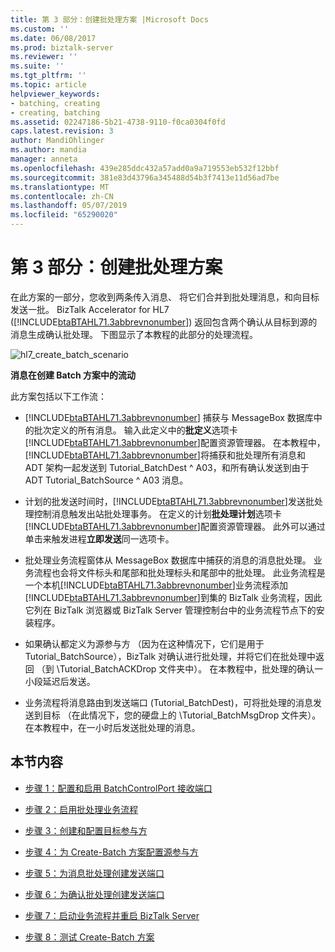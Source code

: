 ```yaml
---
title: 第 3 部分：创建批处理方案 |Microsoft Docs
ms.custom: ''
ms.date: 06/08/2017
ms.prod: biztalk-server
ms.reviewer: ''
ms.suite: ''
ms.tgt_pltfrm: ''
ms.topic: article
helpviewer_keywords:
- batching, creating
- creating, batching
ms.assetid: 02247186-5b21-4738-9110-f0ca0304f0fd
caps.latest.revision: 3
author: MandiOhlinger
ms.author: mandia
manager: anneta
ms.openlocfilehash: 439e285ddc432a57add0a9a719553eb532f12bbf
ms.sourcegitcommit: 381e83d43796a345488d54b3f7413e11d56ad7be
ms.translationtype: MT
ms.contentlocale: zh-CN
ms.lasthandoff: 05/07/2019
ms.locfileid: "65290020"
---
```

# <a name="part-3-create-batch-scenario"></a>第 3 部分：创建批处理方案
在此方案的一部分，您收到两条传入消息、 将它们合并到批处理消息，和向目标发送一批。 BizTalk Accelerator for HL7 ([!INCLUDE[btaBTAHL71.3abbrevnonumber](../../includes/btabtahl71-3abbrevnonumber-md.md)]) 返回包含两个确认从目标到源的消息生成确认批处理。 下图显示了本教程的此部分的处理流程。  
  
 ![](../../adapters-and-accelerators/accelerator-hl7/media/hl7-create-batch-scenario.gif "hl7_create_batch_scenario")  
  
 **消息在创建 Batch 方案中的流动**  
  
 此方案包括以下工作流：  
  
- [!INCLUDE[btaBTAHL71.3abbrevnonumber](../../includes/btabtahl71-3abbrevnonumber-md.md)] 捕获与 MessageBox 数据库中的批次定义的所有消息。 输入此定义中的**批定义**选项卡[!INCLUDE[btaBTAHL71.3abbrevnonumber](../../includes/btabtahl71-3abbrevnonumber-md.md)]配置资源管理器。 在本教程中，[!INCLUDE[btaBTAHL71.3abbrevnonumber](../../includes/btabtahl71-3abbrevnonumber-md.md)]将捕获和批处理所有消息和 ADT 架构一起发送到 Tutorial_BatchDest ^ A03，和所有确认发送到由于 ADT Tutorial_BatchSource ^ A03 消息。  
  
- 计划的批发送时间时，[!INCLUDE[btaBTAHL71.3abbrevnonumber](../../includes/btabtahl71-3abbrevnonumber-md.md)]发送批处理控制消息触发出站批处理事务。 在定义的计划**批处理计划**选项卡[!INCLUDE[btaBTAHL71.3abbrevnonumber](../../includes/btabtahl71-3abbrevnonumber-md.md)]配置资源管理器。 此外可以通过单击来触发进程**立即发送**同一选项卡。  
  
- 批处理业务流程窗体从 MessageBox 数据库中捕获的消息的消息批处理。 业务流程也会将文件标头和尾部和批处理标头和尾部中的批处理。 此业务流程是一个本机[!INCLUDE[btaBTAHL71.3abbrevnonumber](../../includes/btabtahl71-3abbrevnonumber-md.md)]业务流程添加[!INCLUDE[btaBTAHL71.3abbrevnonumber](../../includes/btabtahl71-3abbrevnonumber-md.md)]到集的 BizTalk 业务流程，因此它列在 BizTalk 浏览器或 BizTalk Server 管理控制台中的业务流程节点下的安装程序。  
  
- 如果确认都定义为源参与方 （因为在这种情况下，它们是用于 Tutorial_BatchSource），BizTalk 对确认进行批处理，并将它们在批处理中返回 （到 \Tutorial_BatchACKDrop 文件夹中）。 在本教程中，批处理的确认一小段延迟后发送。  
  
- 业务流程将消息路由到发送端口 (Tutorial_BatchDest)，可将批处理的消息发送到目标 （在此情况下，您的硬盘上的 \Tutorial_BatchMsgDrop 文件夹）。 在本教程中，在一小时后发送批处理的消息。  
  
## <a name="in-this-section"></a>本节内容  
  
-   [步骤 1：配置和启用 BatchControlPort 接收端口](../../adapters-and-accelerators/accelerator-hl7/step-1-configure-and-enable-the-batchcontrolport-receive-port.md)  
  
-   [步骤 2：启用批处理业务流程](../../adapters-and-accelerators/accelerator-hl7/step-2-enable-the-batch-orchestration.md)  
  
-   [步骤 3：创建和配置目标参与方](../../adapters-and-accelerators/accelerator-hl7/step-3-create-and-configure-a-destination-party.md)  
  
-   [步骤 4：为 Create-Batch 方案配置源参与方](../../adapters-and-accelerators/accelerator-hl7/step-4-configure-the-source-party-for-the-create-batch-scenario.md)  
  
-   [步骤 5：为消息批处理创建发送端口](../../adapters-and-accelerators/accelerator-hl7/step-5-create-the-send-port-for-the-message-batch.md)  
  
-   [步骤 6：为确认批处理创建发送端口](../../adapters-and-accelerators/accelerator-hl7/step-6-create-the-send-port-for-the-acknowledgment-batch.md)  
  
-   [步骤 7：启动业务流程并重启 BizTalk Server](../../adapters-and-accelerators/accelerator-hl7/step-7-start-the-orchestration-and-restart-biztalk-server.md)  
  
-   [步骤 8：测试 Create-Batch 方案](../../adapters-and-accelerators/accelerator-hl7/step-8-test-the-create-batch-scenario.md)